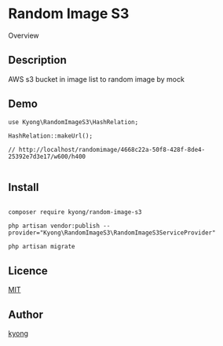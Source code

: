 Random Image S3
====

Overview

## Description

AWS s3 bucket in image list to random image by mock 

## Demo

```
use Kyong\RandomImageS3\HashRelation;

HashRelation::makeUrl();

// http://localhost/randomimage/4668c22a-50f8-428f-8de4-25392e7d3e17/w600/h400


```


## Install

```

composer require kyong/random-image-s3

php artisan vendor:publish --provider="Kyong\RandomImageS3\RandomImageS3ServiceProvider"

php artisan migrate

```


## Licence

[MIT](https://github.com/tcnksm/tool/blob/master/LICENCE)

## Author

[kyong](https://github.com/kyong)